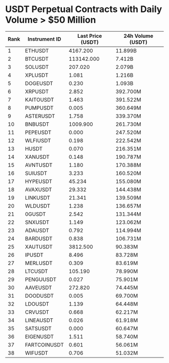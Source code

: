 # USDT Perpetual Contracts with Daily Volume > $50 Million

| Rank | Instrument ID | Last Price (USDT) | 24h Volume (USDT) |
|------|---------------|-------------------|-------------------|
| 1 | ETHUSDT | 4167.200 | 11.899B |
| 2 | BTCUSDT | 113142.000 | 7.412B |
| 3 | SOLUSDT | 207.020 | 2.079B |
| 4 | XPLUSDT | 1.081 | 1.216B |
| 5 | DOGEUSDT | 0.230 | 1.093B |
| 6 | XRPUSDT | 2.852 | 392.700M |
| 7 | KAITOUSDT | 1.463 | 391.522M |
| 8 | PUMPUSDT | 0.005 | 360.649M |
| 9 | ASTERUSDT | 1.758 | 339.370M |
| 10 | BNBUSDT | 1009.900 | 261.730M |
| 11 | PEPEUSDT | 0.000 | 247.520M |
| 12 | WLFIUSDT | 0.198 | 222.542M |
| 13 | HUSDT | 0.070 | 216.351M |
| 14 | XANUSDT | 0.148 | 190.787M |
| 15 | AVNTUSDT | 1.180 | 170.388M |
| 16 | SUIUSDT | 3.233 | 160.520M |
| 17 | HYPEUSDT | 45.234 | 155.080M |
| 18 | AVAXUSDT | 29.332 | 144.438M |
| 19 | LINKUSDT | 21.341 | 139.509M |
| 20 | WLDUSDT | 1.238 | 136.657M |
| 21 | 0GUSDT | 2.542 | 131.344M |
| 22 | SNXUSDT | 1.149 | 123.062M |
| 23 | ADAUSDT | 0.792 | 114.994M |
| 24 | BARDUSDT | 0.838 | 106.731M |
| 25 | XAUTUSDT | 3812.500 | 90.383M |
| 26 | IPUSDT | 8.496 | 83.728M |
| 27 | MERLUSDT | 0.309 | 83.619M |
| 28 | LTCUSDT | 105.190 | 78.990M |
| 29 | PENGUUSDT | 0.027 | 75.901M |
| 30 | AAVEUSDT | 272.820 | 74.445M |
| 31 | DOODUSDT | 0.005 | 69.700M |
| 32 | LDOUSDT | 1.139 | 64.448M |
| 33 | CRVUSDT | 0.668 | 62.217M |
| 34 | LINEAUSDT | 0.026 | 61.918M |
| 35 | SATSUSDT | 0.000 | 60.647M |
| 36 | EIGENUSDT | 1.511 | 58.740M |
| 37 | FARTCOINUSDT | 0.601 | 56.061M |
| 38 | WIFUSDT | 0.706 | 51.032M |
